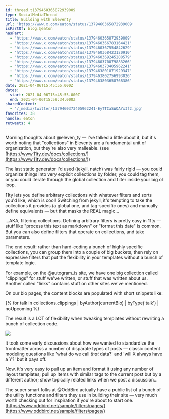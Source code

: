 ```yaml
---
id: thread.t1379460365872939009
type: SocialMediaThread
title: Building with Eleventy
url: 'https://www.x.com/eaton/status/1379460365872939009'
isPartOf: blog.@eaton
hasPart:
  - 'https://www.x.com/eaton/status/1379460365872939009'
  - 'https://www.x.com/eaton/status/1379460366783164421'
  - 'https://www.x.com/eaton/status/1379460367554842629'
  - 'https://www.x.com/eaton/status/1379460368423120910'
  - 'https://www.x.com/eaton/status/1379460369245208579'
  - 'https://www.x.com/eaton/status/1379460370079883266'
  - 'https://www.x.com/eaton/status/1379460373405962241'
  - 'https://www.x.com/eaton/status/1379463801871929347'
  - 'https://www.x.com/eaton/status/1379463802756993026'
  - 'https://www.x.com/eaton/status/1379463803658768386'
date: 2021-04-06T15:45:55.000Z
dates:
  start: 2021-04-06T15:45:55.000Z
  end: 2021-04-06T15:59:34.000Z
sharedContent:
  - '/_media/twitter/1379460373405962241-EyTTCaSWQAYxIf2.jpg'
favorites: 38
handle: eaton
retweets: 4
---
```

Morning thoughts about @eleven_ty — I've talked a little about it, but it's worth noting that "collections" in Eleventy are a fundamental unit of organization, but they're also very malleable. (see [https://www.11ty.dev/docs/collections/](https://www.11ty.dev/docs/collections/))

The last static generator I'd used (jekyll, natch) was fairly rigid — you could organize things into very explicit collections by folder, you could tag them, or you could iterate through the global collection and filter inside your big ol loop.

11ty lets you define arbitrary collections with whatever filters and sorts you'd like, which is cool! Switching from jekyll, it's tempting to take the collections it provides (a global one, and tag-specific ones) and manually define equivalents — but that masks the REAL magic…

…AKA, filtering collections. Defining arbitrary filters is pretty easy in 11ty — stuff like "process this text as markdown" or "format this date" is common. But you can also define filters that operate on collections, and take parameters.

The end result: rather than hard-coding a bunch of highly specific collections, you can group them into a couple of big buckets, then rely on expressive filters that put the flexibility in your templates without a bunch of template logic.

For example, on the @autogram_is site, we have one big collection called "clippings" for stuff we've written, or stuff that was written about us. Another called "links" contains stuff on other sites we've mentioned.

On our bio pages, the content blocks are populated with short snippets like:

{\% for talk in collections.clippings | byAuthor(currentBio) | byType('talk') | noUpcoming \%}

The result is a LOT of flexibility when tweaking templates without rewriting a bunch of collection code.

![](/_media/twitter/1379460373405962241-EyTTCaSWQAYxIf2.jpg)

It took some early discussions about how we wanted to standardize the frontmatter across a number of disparate types of posts — classic content modeling questions like 'what do we call *that* data?' and 'will X always have a Y?' but it pays off.

Now, it's very easy to pull up an item and format it using any number of layout templates; pull up items with similar tags to the current post but by a different author; show topically related links when we post a discussion…

The super smart folks at @OddBird actually have a public list of a bunch of the utility functions and filters they use in building their site — very much worth checking out for inspiration if you're about to start one. [https://www.oddbird.net/sample/filters/pages/](https://www.oddbird.net/sample/filters/pages/)
